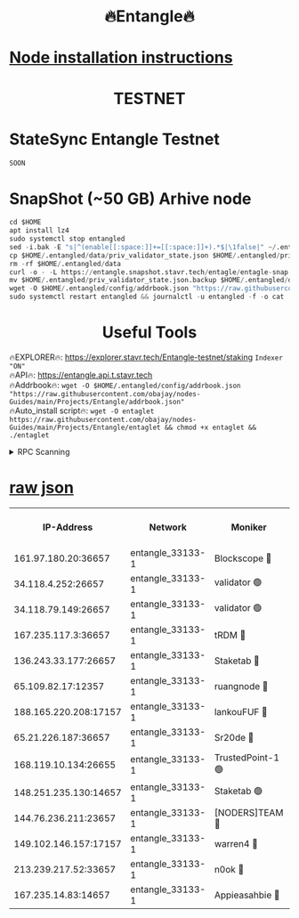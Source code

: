 <h1 align="center"> 🔥Entangle🔥</h1>

[Node installation instructions](https://github.com/obajay/nodes-Guides/tree/main/Projects/Entangle)
=

<h1 align="center"> TESTNET</h1>

# StateSync Entangle Testnet
```python
SOON
```
# SnapShot (~50 GB) Arhive node
```python
cd $HOME
apt install lz4
sudo systemctl stop entangled
sed -i.bak -E "s|^(enable[[:space:]]+=[[:space:]]+).*$|\1false|" ~/.entangled/config/config.toml
cp $HOME/.entangled/data/priv_validator_state.json $HOME/.entangled/priv_validator_state.json.backup
rm -rf $HOME/.entangled/data
curl -o - -L https://entangle.snapshot.stavr.tech/entagle/entagle-snap.tar.lz4 | lz4 -c -d - | tar -x -C $HOME/.entangled --strip-components 2
mv $HOME/.entangled/priv_validator_state.json.backup $HOME/.entangled/data/priv_validator_state.json
wget -O $HOME/.entangled/config/addrbook.json "https://raw.githubusercontent.com/obajay/nodes-Guides/main/Projects/Entangle/addrbook.json"
sudo systemctl restart entangled && journalctl -u entangled -f -o cat
```
 <h1 align="center"> Useful Tools</h1>
 
🔥EXPLORER🔥: https://explorer.stavr.tech/Entangle-testnet/staking        `Indexer "ON"` \
🔥API🔥:      https://entangle.api.t.stavr.tech \
🔥Addrbook🔥: ```wget -O $HOME/.entangled/config/addrbook.json "https://raw.githubusercontent.com/obajay/nodes-Guides/main/Projects/Entangle/addrbook.json"``` \
🔥Auto_install script🔥:  `wget -O entaglet https://raw.githubusercontent.com/obajay/nodes-Guides/main/Projects/Entangle/entaglet && chmod +x entaglet && ./entaglet`


<details>
<summary>RPC Scanning</summary>

<h2 align="center"> We scan nodes in real time every 4 hours. And we provide the final result of RPC endpoints.
We cannot influence the operation of these nodes in any way. </h2>


```python
If Voting Power is higher than 0 --> then the Node is a validator of the network and may be subject to attack and be a potential threat to the chain.
```
```python
We marked such validators with a red symbol
```

</details>

[raw json](https://rpc-check.entangt.stavr.tech/entangt/rpc-entangt-result.json)
=


<table><tr><th>IP-Address</th><th>Network</th><th>Moniker</th><th>Latest Block Height</th><th>Earliest Block Height</th><th>Catching Up</th><th>Tx Index</th><th>Voting Power</th><th>Scan Time</th></tr><tr><td>161.97.180.20:36657</td><td>entangle_33133-1</td><td>Blockscope 🔴</td><td>2512968</td><td>1</td><td>False</td><td>off</td><td>309220381343105</td><td>2024-03-06T15:21:38.406542827UTC</td></tr><tr><td>34.118.4.252:26657</td><td>entangle_33133-1</td><td>validator 🟢</td><td>2512968</td><td>1</td><td>False</td><td>on</td><td>0</td><td>2024-03-06T15:21:41.084889723UTC</td></tr><tr><td>34.118.79.149:26657</td><td>entangle_33133-1</td><td>validator 🟢</td><td>2512973</td><td>1</td><td>False</td><td>on</td><td>0</td><td>2024-03-06T15:22:00.953636056UTC</td></tr><tr><td>167.235.117.3:36657</td><td>entangle_33133-1</td><td>tRDM 🔴</td><td>2512973</td><td>1</td><td>False</td><td>on</td><td>213811812913640</td><td>2024-03-06T15:22:03.519343478UTC</td></tr><tr><td>136.243.33.177:26657</td><td>entangle_33133-1</td><td>Staketab 🔴</td><td>2512971</td><td>660001</td><td>False</td><td>on</td><td>179863108585035</td><td>2024-03-06T15:21:54.289752317UTC</td></tr><tr><td>65.109.82.17:12357</td><td>entangle_33133-1</td><td>ruangnode 🔴</td><td>2512968</td><td>1312001</td><td>False</td><td>off</td><td>549621039464906</td><td>2024-03-06T15:21:38.720394330UTC</td></tr><tr><td>188.165.220.208:17157</td><td>entangle_33133-1</td><td>lankouFUF 🔴</td><td>2512969</td><td>1910001</td><td>False</td><td>off</td><td>330360047591740</td><td>2024-03-06T15:21:43.392959180UTC</td></tr><tr><td>65.21.226.187:36657</td><td>entangle_33133-1</td><td>Sr20de 🔴</td><td>2512968</td><td>2049001</td><td>False</td><td>off</td><td>29238813913065</td><td>2024-03-06T15:21:38.142259479UTC</td></tr><tr><td>168.119.10.134:26655</td><td>entangle_33133-1</td><td>TrustedPoint-1 🟢</td><td>2512973</td><td>2268001</td><td>False</td><td>off</td><td>0</td><td>2024-03-06T15:22:03.746581198UTC</td></tr><tr><td>148.251.235.130:14657</td><td>entangle_33133-1</td><td>Staketab 🟢</td><td>2512968</td><td>2272001</td><td>False</td><td>on</td><td>0</td><td>2024-03-06T15:21:37.817532497UTC</td></tr><tr><td>144.76.236.211:23657</td><td>entangle_33133-1</td><td>[NODERS]TEAM 🔴</td><td>2512971</td><td>2304001</td><td>False</td><td>off</td><td>26809188087763589</td><td>2024-03-06T15:21:54.077231044UTC</td></tr><tr><td>149.102.146.157:17157</td><td>entangle_33133-1</td><td>warren4 🔴</td><td>2512971</td><td>2327001</td><td>False</td><td>on</td><td>503552569844118</td><td>2024-03-06T15:21:53.844448900UTC</td></tr><tr><td>213.239.217.52:33657</td><td>entangle_33133-1</td><td>n0ok 🔴</td><td>2512973</td><td>2412973</td><td>False</td><td>off</td><td>46610767128213813</td><td>2024-03-06T15:21:58.575800499UTC</td></tr><tr><td>167.235.14.83:14657</td><td>entangle_33133-1</td><td>Appieasahbie 🔴</td><td>2512973</td><td>2436001</td><td>False</td><td>on</td><td>43265548087075332</td><td>2024-03-06T15:22:03.199957572UTC</td></tr></table>
